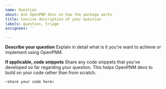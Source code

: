 ```yaml
---
name: Question
about: Ask OpenPNM devs on how the package works
title: Concise description of your question
labels: question, triage
assignees: ''

---
```


**Describe your question**
Explain in detail what is it you're want to achieve or implement using OpenPNM.

**If applicable, code snippets**
Share any code snippets that you've developed so far regarding your question. This helps OpenPNM devs to build on your code rather than from scratch.
```python
<share your code here>
```
